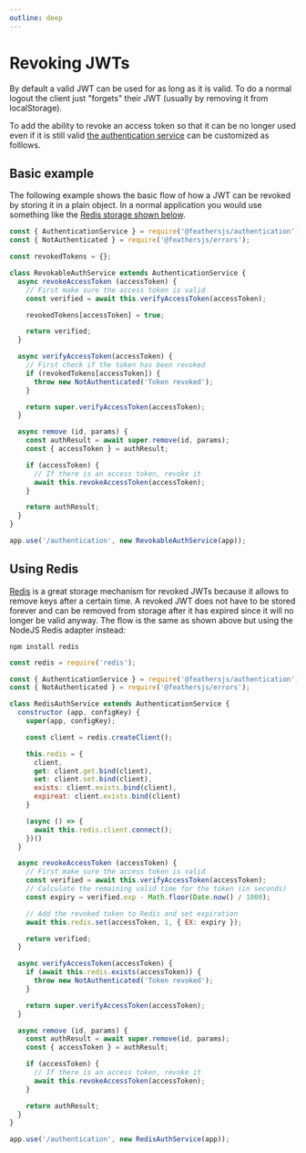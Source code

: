 ```yaml
---
outline: deep
---
```


# Revoking JWTs

By default a valid JWT can be used for as long as it is valid. To do a normal logout the client just "forgets" their JWT (usually by removing it from localStorage).

To add the ability to revoke an access token so that it can be no longer used even if it is still valid [the authentication service](../../api/authentication/service.md) can be customized as folllows.

## Basic example

The following example shows the basic flow of how a JWT can be revoked by storing it in a plain object. In a normal application you would use something like the [Redis storage shown below](#using-redis).

```js
const { AuthenticationService } = require('@feathersjs/authentication');
const { NotAuthenticated } = require('@feathersjs/errors');

const revokedTokens = {};

class RevokableAuthService extends AuthenticationService {
  async revokeAccessToken (accessToken) {
    // First make sure the access token is valid
    const verified = await this.verifyAccessToken(accessToken);

    revokedTokens[accessToken] = true;

    return verified;
  }

  async verifyAccessToken(accessToken) {
    // First check if the token has been revoked
    if (revokedTokens[accessToken]) {
      throw new NotAuthenticated('Token revoked');
    }

    return super.verifyAccessToken(accessToken);
  }

  async remove (id, params) {
    const authResult = await super.remove(id, params);
    const { accessToken } = authResult;

    if (accessToken) {
      // If there is an access token, revoke it
      await this.revokeAccessToken(accessToken);
    }

    return authResult;
  }
}

app.use('/authentication', new RevokableAuthService(app));
```

## Using Redis

[Redis](https://redis.io/) is a great storage mechanism for revoked JWTs because it allows to remove keys after a certain time. A revoked JWT does not have to be stored forever and can be removed from storage after it has expired since it will no longer be valid anyway. The flow is the same as shown above but using the NodeJS Redis adapter instead:

```
npm install redis
```

```js
const redis = require('redis');

const { AuthenticationService } = require('@feathersjs/authentication');
const { NotAuthenticated } = require('@feathersjs/errors');

class RedisAuthService extends AuthenticationService {
  constructor (app, configKey) {
    super(app, configKey);

    const client = redis.createClient();

    this.redis = {
      client,
      get: client.get.bind(client),
      set: client.set.bind(client),
      exists: client.exists.bind(client),
      expireat: client.exists.bind(client)
    }

    (async () => {
      await this.redis.client.connect();
    })()
  }

  async revokeAccessToken (accessToken) {
    // First make sure the access token is valid
    const verified = await this.verifyAccessToken(accessToken);
    // Calculate the remaining valid time for the token (in seconds)
    const expiry = verified.exp - Math.floor(Date.now() / 1000);

    // Add the revoked token to Redis and set expiration
    await this.redis.set(accessToken, 1, { EX: expiry });

    return verified;
  }

  async verifyAccessToken(accessToken) {
    if (await this.redis.exists(accessToken)) {
      throw new NotAuthenticated('Token revoked');
    }

    return super.verifyAccessToken(accessToken);
  }

  async remove (id, params) {
    const authResult = await super.remove(id, params);
    const { accessToken } = authResult;

    if (accessToken) {
      // If there is an access token, revoke it
      await this.revokeAccessToken(accessToken);
    }

    return authResult;
  }
}

app.use('/authentication', new RedisAuthService(app));
```
